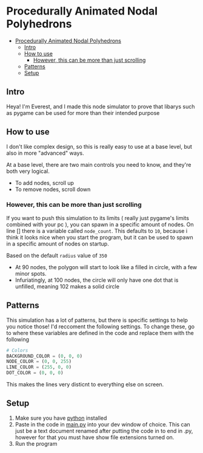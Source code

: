 # Procedurally Animated Nodal Polyhedrons
- [Procedurally Animated Nodal Polyhedrons](#procedurally-animated-nodal-polyhedrons)
  * [Intro](#intro)
  * [How to use](#how-to-use)
    + [However, this can be more than just scrolling](#however--this-can-be-more-than-scrolling)
  * [Patterns](#patterns)
  * [Setup](#setup)
## Intro
Heya! I'm Everest, and I made this node simulator to prove that libarys such as pygame can be used for more than their intended purpose
## How to use
I don't like complex design, so this is really easy to use at a base level, but also in more "advanced" ways.

At a base level, there are two main controls you need to know, and they're both very logical.
- To add nodes, scroll up
- To remove nodes, scroll down

### However, this can be more than just scrolling
If you want to push this simulation to its limits ( really just pygame's limits combined with your pc ), you can spawn in a specific amount of nodes.
On line [] there is a variable called `node_count`. This defaults to `10`, because i think it looks nice when you start the program, but it can be used to spawn in a specific amount of nodes on startup.

Based on the default `radius` value of `350`

- At 90 nodes, the polygon will start to look like a filled in circle, with a few minor spots.
- Infuriatingly, at 100 nodes, the circle will only have one dot that is unfilled, meaning 102 makes a solid circle

## Patterns
This simulation has a lot of patterns, but there is specific settings to help you notice those!
I'd reccoment the following settings. To change these, go to where these variables are defined in the code and replace them with the following

```py
# Colors
BACKGROUND_COLOR = (0, 0, 0)
NODE_COLOR = (0, 0, 255)
LINE_COLOR = (255, 0, 0)
DOT_COLOR = (0, 0, 0)
```

This makes the lines very disticnt to everything else on screen.

## Setup
1. Make sure you have [python](https://www.python.org/) installed
2. Paste in the code in [main.py](https://github.com/thatoneaiguy/Procedurally-Animated-Nodal-Polyhedrons/blob/main/main.py) into your dev window of choice. This can just be a text document renamed after putting the code in to end in .py, however for that you must have show file extensions turned on.
3. Run the program
